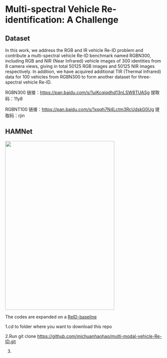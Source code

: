 # Multi-spectral Vehicle Re-identification: A Challenge
## Dataset
In this work, we address the RGB and IR vehicle Re-ID problem and contribute a multi-spectral vehicle Re-ID benchmark named RGBN300, including RGB and NIR (Near Infrared) vehicle images of 300 identities from 8 camera views, giving in total 50125 RGB images and 50125 NIR images respectively. In addition, we have acquired additional TIR (Thermal Infrared) data for 100 vehicles from RGBN300 to form another dataset for three-spectral vehicle Re-ID. 

RGBN300
链接：https://pan.baidu.com/s/1uiKcqiqdhd13nLSW8TUASg 
提取码：11y8 

RGBNT100
链接：https://pan.baidu.com/s/1xqqh7N4Lctm3RcUdskG0Ug 
提取码：rjin

## HAMNet
<img src="https://github.com/ttaalle/multi-modal-vehicle-Re-ID/tree/master/fig/frame.pdf" width="350" height="540" alt=""/>

The codes are expanded on a [ReID-baseline](https://github.com/L1aoXingyu/reid_baseline)

1.cd to folder where you want to download this repo

2.Run git clone https://github.com/michuanhaohao/multi-modal-vehicle-Re-ID.git

3.

